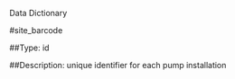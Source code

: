 Data Dictionary

#site_barcode

##Type: id

##Description: unique identifier for each pump installation
